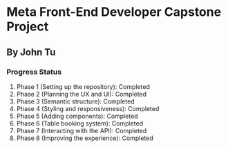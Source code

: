 # Meta Front-End Developer Capstone Project
## By John Tu

### Progress Status
1. Phase 1 (Setting up the repository): Completed
2. Phase 2 (Planning the UX and UI): Completed
3. Phase 3 (Semantic structure): Completed
4. Phase 4 (Styling and responsiveness): Completed
5. Phase 5 (Adding components): Completed
6. Phase 6 (Table booking system): Completed
7. Phase 7 (Interacting with the API): Completed
8. Phase 8 (Improving the experience): Completed
